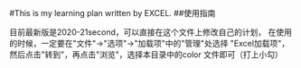 #This is my learning plan written by EXCEL.
##使用指南

目前最新版是2020-21second，可以直接在这个文件上修改自己的计划，
在使用的时候，一定要在"文件"->"选项"->"加载项"中的"管理"处选择
"Excel加载项"，然后点击"转到"，再点击"浏览"，选择本目录中的color
文件即可（打上小勾）
